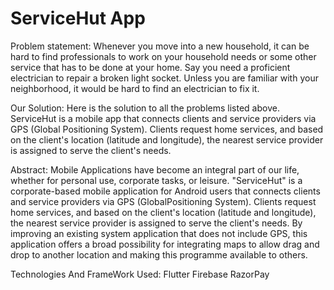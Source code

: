 # ServiceHut App


Problem statement:
        Whenever you move into a new household, it can be hard to find professionals to work on your household needs or some other service that has to be done at your home. Say you need a proficient electrician to repair a broken light socket. Unless you are familiar with your neighborhood, it would be hard to find an electrician to fix it.

Our Solution:
        Here is the solution to all the problems listed above. ServiceHut is a mobile app that connects clients and service providers via GPS (Global Positioning System). Clients request home services, and based on the client's location (latitude and longitude), the nearest service provider is assigned to serve the client's needs.
        
Abstract:
       Mobile Applications have become an integral part of our life, whether for personal use, corporate tasks, or leisure. "ServiceHut" is a corporate-based mobile application for Android users that connects clients and service providers via GPS (GlobalPositioning System). Clients request home services, and based on the client's location (latitude and longitude), the nearest service provider is assigned to serve the client's needs. By improving an existing system application that does not include GPS, this application offers a broad possibility for integrating maps to allow drag and drop to another location and making this programme available to others.


Technologies And FrameWork Used:
    Flutter
    Firebase
    RazorPay
